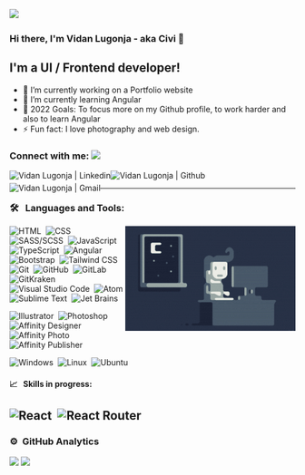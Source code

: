 [![](https://github.com/saadeghi/saadeghi/blob/master/dino.gif)](#)

 ### Hi there, I'm Vidan Lugonja - aka Civi 👋

## I'm a UI / Frontend developer!

- 🔭 I’m currently working on a Portfolio website
- 🌱 I’m currently learning Angular
- 🥅 2022 Goals: To focus more on my Github profile, to work harder and also to learn Angular
- ⚡ Fun fact: I love photography and web design.

### Connect with me: <img src="https://media.giphy.com/media/LnQjpWaON8nhr21vNW/giphy.gif" height="32">

[<img align="left" alt="Vidan Lugonja | Linkedin" height="22px" src="https://cdn.jsdelivr.net/npm/simple-icons@v3/icons/linkedin.svg" />][linkedin]
[<img align="left" alt="Vidan Lugonja | Github" height="22px" src="https://cdn.jsdelivr.net/npm/simple-icons@v3/icons/github.svg" />][github]
[<img align="left" alt="Vidan Lugonja | Gmail" height="22px" src="https://cdn.jsdelivr.net/npm/simple-icons@v3/icons/gmail.svg" />][gmail]

<br />

---

### 🛠 &nbsp; Languages and Tools:

<img alt="Night Coding" src="https://raw.githubusercontent.com/LVidan/LVidan/main/Night-Coding.gif" align="right"/>

![HTML](https://img.shields.io/badge/-HTML-fff?style=flat&logo=HTML5)&nbsp;
![CSS](https://img.shields.io/badge/-CSS-fff?style=flat&logo=CSS3&logoColor=1572B6)&nbsp;
![SASS/SCSS](https://img.shields.io/badge/-SASS-fff?style=flat&logo=sass)&nbsp;
![JavaScript](https://img.shields.io/badge/-JavaScript-fff?style=flat&logo=javascript&logoColor=F7DF1E)&nbsp;
![TypeScript](https://img.shields.io/badge/-TypeScript-fff?style=flat&logo=typescript&logoColor=2F74C0)&nbsp;
![Angular](https://img.shields.io/badge/-Angular-fff?style=flat&logo=Angular&logoColor=DD0031)&nbsp;
![Bootstrap](https://img.shields.io/badge/-Bootstrap-fff?style=flat&logo=bootstrap&logoColor=563D7C)&nbsp;
![Tailwind CSS](https://img.shields.io/badge/-Tailwind-fff?style=flat&logo=tailwind-css)&nbsp;
![Git](https://img.shields.io/badge/-Git-fff?style=flat&logo=git)&nbsp;
![GitHub](https://img.shields.io/badge/-GitHub-fff?style=flat&logo=github&logoColor=24292E)&nbsp;
![GitLab](https://img.shields.io/badge/-GitLab-fff?style=flat&logo=gitlab)&nbsp;
![GitKraken](https://img.shields.io/badge/-Git%20Kraken-fff?style=flat&logo=gitkraken&logoColor=179287)&nbsp;
![Visual Studio Code](https://img.shields.io/badge/-Visual%20Studio%20Code-fff?style=flat&logo=visual-studio-code&logoColor=007ACC)&nbsp;
![Atom](https://img.shields.io/badge/-Atom-fff?style=flat&logo=ATOM&logoColor=5FB57D)&nbsp;
![Sublime Text](https://img.shields.io/badge/-Sublime%20Text-fff?style=flat&logo=sublime-text&logoColor=FF9800)&nbsp;
![Jet Brains](https://img.shields.io/badge/-Jet%20Brains-fff?style=flat&logo=jetbrains&logoColor=555)&nbsp;

![Illustrator](https://img.shields.io/badge/-Illustrator-fff?style=flat&logo=adobe-illustrator&logoColor=FF9A00)&nbsp;
![Photoshop](https://img.shields.io/badge/-Photoshop-fff?style=flat&logo=adobe-photoshop)&nbsp;
![Affinity Designer](https://img.shields.io/badge/-Affinity%20Designer-fff?style=flat&logo=affinity-designer&logoColor=1B72BE)&nbsp;
![Affinity Photo](https://img.shields.io/badge/-Affinity%20Photo-fff?style=flat&logo=affinity-photo&logoColor=7E4DD2)&nbsp;
![Affinity Publisher](https://img.shields.io/badge/-Affinity%20Publisher-fff?style=flat&logo=affinity-publisher&logoColor=C9284D)&nbsp;

![Windows](https://img.shields.io/badge/-Windows-fff?style=flat&logo=windows&logoColor=0078D6)&nbsp;
![Linux](https://img.shields.io/badge/-Linux-fff?style=flat&logo=linux&logoColor=000)&nbsp;
![Ubuntu](https://img.shields.io/badge/-Ubuntu-fff?style=flat&logo=ubuntu&logoColor=E95420)&nbsp;

#### 📈 &nbsp; Skills in progress:
![React](https://img.shields.io/badge/-React-fff?style=flat&logo=react)&nbsp;
![React Router](https://img.shields.io/badge/-React%20Router-fff?style=flat&logo=react-router)&nbsp;
---

### ⚙️ &nbsp;GitHub Analytics

<div align="left">
  <p>
    <img width="400px" src="https://github-readme-stats-eight-theta.vercel.app/api/top-langs/?username=LVidan&layout=compact&langs_count=8&theme=nord" />
    <img width="400px" src="https://github-readme-stats-eight-theta.vercel.app/api?username=LVidan&show_icons=true&theme=nord&include_all_commits=true&count_private=true"/>
  </p>
  <p>
  </p>
</div>

[linkedin]: https://www.linkedin.com/in/vidan-lugonja-8036b2166
[github]: https://github.com/LVidan
[gmail]: mailto:vidan.lugonja@gmail.com
